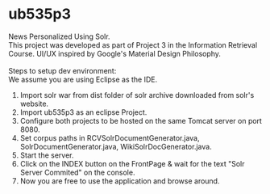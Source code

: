 ub535p3
=======
News Personalized Using Solr. <br/>
This project was developed as part of Project 3 in the Information Retrieval Course.
UI/UX inspired by Google's Material Design Philosophy.<br/>
<br/>
Steps to setup dev environment: <br/>
We assume you are using Eclipse as the IDE. <br/>
1. Import solr war from dist folder of solr archive downloaded from solr's website.<br/>
2. Import ub535p3 as an eclipse Project.<br/>
3. Configure both projects to be hosted on the same Tomcat server on port 8080.<br/>
4. Set corpus paths in RCVSolrDocumentGenerator.java, SolrDocumentGenerator.java, WikiSolrDocGenerator.java.<br/>
5. Start the server.<br/>
6. Click on the INDEX button on the FrontPage & wait for the text "Solr Server Commited" on the console.<br/>
7. Now you are free to use the application and browse around.<br/>

